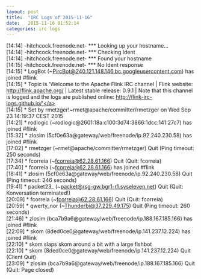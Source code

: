 ```yaml
---
layout: post
title:  "IRC Logs of 2015-11-16"
date:   2015-11-16 01:52:14
categories: irc logs
---
```

<span class="irc-date">[14:14]</span> <span class="irc-brown">-hitchcock.freenode.net- *** Looking up your hostname...</span><br />
<span class="irc-date">[14:14]</span> <span class="irc-brown">-hitchcock.freenode.net- *** Checking Ident</span><br />
<span class="irc-date">[14:14]</span> <span class="irc-brown">-hitchcock.freenode.net- *** Found your hostname</span><br />
<span class="irc-date">[14:15]</span> <span class="irc-brown">-hitchcock.freenode.net- *** No Ident response</span><br />
<span class="irc-date">[14:15]</span> <span class="irc-green">* LogBot (~PircBot@240.121.148.146.bc.googleusercontent.com) has joined #flink</span><br />
<span class="irc-date">[14:15]</span> <span class="irc-green">* Topic is 'Welcome to the Apache Flink IRC channel | Flink website: <a href="http://flink.apache.org/">http://flink.apache.org/</a> | Latest stable release: 0.9.1 | Note that this channel is logged and the logs are published online: <a href="http://flink-irc-logs.github.io/'">http://flink-irc-logs.github.io/'</a></span><br />
<span class="irc-date">[14:15]</span> <span class="irc-green">* Set by rmetzger!~rmet@apache/committer/rmetzger on Wed Sep 23 14:19:37 CEST 2015</span><br />
<span class="irc-date">[14:21]</span> <span class="irc-green">* rodlogic (~rodlogic@2601:18a:c100:3d74:3866:1dcc:141:27c7) has joined #flink</span><br />
<span class="irc-date">[15:32]</span> <span class="irc-green">* zlosim (5cf0e63a@gateway/web/freenode/ip.92.240.230.58) has joined #flink</span><br />
<span class="irc-date">[17:02]</span> <span class="irc-navy">* rmetzger (~rmet@apache/committer/rmetzger) Quit (Ping timeout: 250 seconds)</span><br />
<span class="irc-date">[17:34]</span> <span class="irc-navy">* fcorreia (~fcorreia@62.28.61.166) Quit (Quit: fcorreia)</span><br />
<span class="irc-date">[17:40]</span> <span class="irc-green">* fcorreia (~fcorreia@62.28.61.166) has joined #flink</span><br />
<span class="irc-date">[18:41]</span> <span class="irc-navy">* zlosim (5cf0e63a@gateway/web/freenode/ip.92.240.230.58) Quit (Ping timeout: 246 seconds)</span><br />
<span class="irc-date">[19:41]</span> <span class="irc-navy">* packet23_ (~packet@rsg-gw.bgr1-r1.syseleven.net) Quit (Quit: Konversation terminated!)</span><br />
<span class="irc-date">[20:09]</span> <span class="irc-navy">* fcorreia (~fcorreia@62.28.61.166) Quit (Quit: fcorreia)</span><br />
<span class="irc-date">[20:59]</span> <span class="irc-navy">* qwerty_nor (~Thunderbi@37.229.49.175) Quit (Ping timeout: 260 seconds)</span><br />
<span class="irc-date">[21:46]</span> <span class="irc-green">* zlosim (bca7b9a6@gateway/web/freenode/ip.188.167.185.166) has joined #flink</span><br />
<span class="irc-date">[22:09]</span> <span class="irc-green">* skom (8ded0ce0@gateway/web/freenode/ip.141.237.12.224) has joined #flink</span><br />
<span class="irc-date">[22:10]</span> <span class="irc-brick">* skom slaps skom around a bit with a large fishbot</span><br />
<span class="irc-date">[22:10]</span> <span class="irc-navy">* skom (8ded0ce0@gateway/web/freenode/ip.141.237.12.224) Quit (Client Quit)</span><br />
<span class="irc-date">[23:09]</span> <span class="irc-navy">* zlosim (bca7b9a6@gateway/web/freenode/ip.188.167.185.166) Quit (Quit: Page closed)</span><br />

